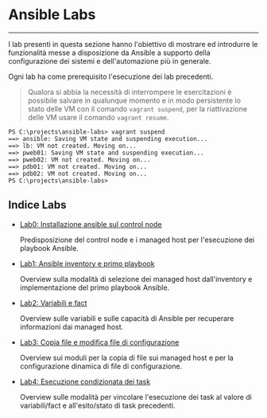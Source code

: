 # Ansible Labs
---

I lab presenti in questa sezione hanno l'obiettivo di mostrare ed introdurre le funzionalità messe a disposizione da Ansible a supporto della configurazione dei sistemi e dell'automazione più in generale.

Ogni lab ha come prerequisito l'esecuzione dei lab precedenti.

>Qualora si abbia la necessità di interrompere le esercitazioni è possibile salvare in qualunque momento e in modo persistente lo stato delle VM con il comando `vagrant suspend`, per la riattivazione delle VM usare il comando `vagrant resume`.

```
PS C:\projects\ansible-labs> vagrant suspend
==> ansible: Saving VM state and suspending execution...
==> lb: VM not created. Moving on...
==> pweb01: Saving VM state and suspending execution...
==> pweb02: VM not created. Moving on...
==> pdb01: VM not created. Moving on...
==> pdb02: VM not created. Moving on...
PS C:\projects\ansible-labs> 
```
## Indice Labs

* [Lab0: Installazione ansible sul control node](lab0/README.md)
  
  Predisposizione del control node e i managed host per l'esecuzione dei playbook Ansible.

* [Lab1: Ansible inventory e primo playbook](lab1/README.md)
  
  Overview sulla modalità di selezione dei managed host dall'inventory e implementazione del primo playbook Ansible.

* [Lab2: Variabili e fact](lab2/README.md)
  
  Overview sulle variabili e sulle capacità di Ansible per recuperare informazioni dai managed host.

* [Lab3: Copia file e modifica file di configurazione](lab3/README.md)
  
  Overview sui moduli per la copia di file sui managed host e per la configurazione dinamica di file di configurazione.

* [Lab4: Esecuzione condizionata dei task](lab4/README.md)

  Overview sulle modalità per vincolare l'esecuzione dei task al valore di variabili/fact e all'esito/stato di task precedenti.


   